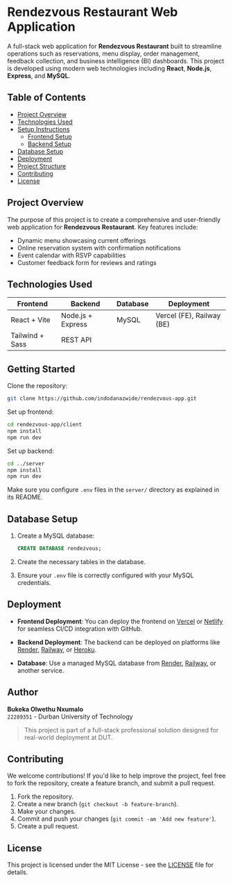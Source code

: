 # Rendezvous Restaurant Web Application

A full-stack web application for **Rendezvous Restaurant** built to streamline operations such as reservations, menu display, order management, feedback collection, and business intelligence (BI) dashboards. This project is developed using modern web technologies including **React**, **Node.js**, **Express**, and **MySQL**.

## Table of Contents

- [Project Overview](#project-overview)
- [Technologies Used](#technologies-used)
- [Setup Instructions](#setup-instructions)
  - [Frontend Setup](#frontend-setup)
  - [Backend Setup](#backend-setup)
- [Database Setup](#database-setup)
- [Deployment](#deployment)
- [Project Structure](#project-structure)
- [Contributing](#contributing)
- [License](#license)

## Project Overview

The purpose of this project is to create a comprehensive and user-friendly web application for **Rendezvous Restaurant**. Key features include:

- Dynamic menu showcasing current offerings
- Online reservation system with confirmation notifications
- Event calendar with RSVP capabilities
- Customer feedback form for reviews and ratings

## Technologies Used

| Frontend         | Backend          | Database | Deployment    |
|------------------|------------------|----------|----------------|
| React + Vite     | Node.js + Express| MySQL    | Vercel (FE), Railway (BE) |
| Tailwind + Sass  | REST API         |          |                |


## Getting Started

Clone the repository:
```bash
git clone https://github.com/indodanazwide/rendezvous-app.git
```

Set up frontend:
```bash
cd rendezvous-app/client
npm install
npm run dev
```

Set up backend:
```bash
cd ../server
npm install
npm run dev
```

Make sure you configure `.env` files in the `server/` directory as explained in its README.

## Database Setup

1. Create a MySQL database:
   ```sql
   CREATE DATABASE rendezvous;
   ```

2. Create the necessary tables in the database.

3. Ensure your `.env` file is correctly configured with your MySQL credentials.

## Deployment

- **Frontend Deployment**: You can deploy the frontend on [Vercel](https://vercel.com) or [Netlify](https://www.netlify.com) for seamless CI/CD integration with GitHub.
  
- **Backend Deployment**: The backend can be deployed on platforms like [Render](https://render.com), [Railway](https://railway.app), or [Heroku](https://www.heroku.com).
  
- **Database**: Use a managed MySQL database from [Render](https://render.com), [Railway](https://railway.app), or another service.

## Author
**Bukeka Olwethu Nxumalo**  
`22289351` - Durban University of Technology

> This project is part of a full-stack professional solution designed for real-world deployment at DUT.

## Contributing

We welcome contributions! If you'd like to help improve the project, feel free to fork the repository, create a feature branch, and submit a pull request.

1. Fork the repository.
2. Create a new branch (`git checkout -b feature-branch`).
3. Make your changes.
4. Commit and push your changes (`git commit -am 'Add new feature'`).
5. Create a pull request.

## License

This project is licensed under the MIT License - see the [LICENSE](LICENSE) file for details.
